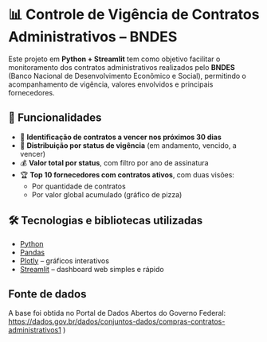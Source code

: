 # 📊 Controle de Vigência de Contratos Administrativos – BNDES

Este projeto em **Python + Streamlit** tem como objetivo facilitar o monitoramento dos contratos administrativos realizados pelo **BNDES** (Banco Nacional de Desenvolvimento Econômico e Social), permitindo o acompanhamento de vigência, valores envolvidos e principais fornecedores.

## 🚀 Funcionalidades

- 📅 **Identificação de contratos a vencer nos próximos 30 dias**
- 📌 **Distribuição por status de vigência** (em andamento, vencido, a vencer)
- 💰 **Valor total por status**, com filtro por ano de assinatura
- 🏆 **Top 10 fornecedores com contratos ativos**, com duas visões:
  - Por quantidade de contratos
  - Por valor global acumulado (gráfico de pizza)

## 🛠️ Tecnologias e bibliotecas utilizadas

- [Python](https://www.python.org/)
- [Pandas](https://pandas.pydata.org/)
- [Plotly](https://plotly.com/python/) – gráficos interativos
- [Streamlit](https://streamlit.io/) – dashboard web simples e rápido

## Fonte de dados
A base foi obtida no Portal de Dados Abertos do Governo Federal: https://dados.gov.br/dados/conjuntos-dados/compras-contratos-administrativos1 )
